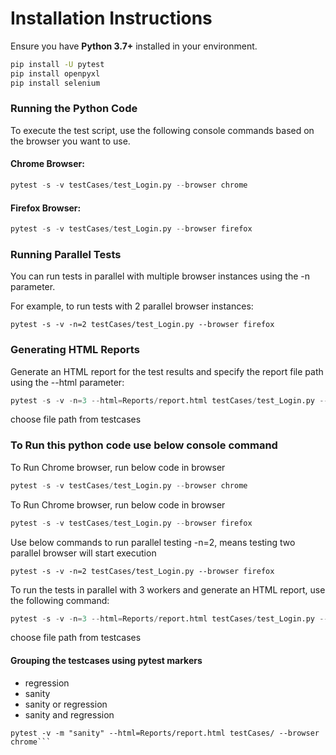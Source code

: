 # Installation Instructions

Ensure you have **Python 3.7+** installed in your environment.

```bash
pip install -U pytest
pip install openpyxl
pip install selenium
```

### Running the Python Code
To execute the test script, use the following console commands based on the browser you want to use.
#### Chrome Browser:
```python
pytest -s -v testCases/test_Login.py --browser chrome
```
#### Firefox Browser:
```python
pytest -s -v testCases/test_Login.py --browser firefox
```

### Running Parallel Tests
You can run tests in parallel with multiple browser instances using the -n parameter.

For example, to run tests with 2 parallel browser instances:
```
pytest -s -v -n=2 testCases/test_Login.py --browser firefox
```

### Generating HTML Reports
Generate an HTML report for the test results and specify the report file path using the --html parameter:


```python
pytest -s -v -n=3 --html=Reports/report.html testCases/test_Login.py --browser chrome
```
choose file path from testcases



### To Run this python code use below console command

To Run Chrome browser, run below code in browser
```python
pytest -s -v testCases/test_Login.py --browser chrome
```
To Run Chrome browser, run below code in browser
```python
pytest -s -v testCases/test_Login.py --browser firefox
```

Use below commands to run parallel testing -n=2, means testing two parallel browser will start execution
```
pytest -s -v -n=2 testCases/test_Login.py --browser firefox
```
To run the tests in parallel with 3 workers and generate an HTML report, use the following command:
```python
pytest -s -v -n=3 --html=Reports/report.html testCases/test_Login.py --browser chrome
```
choose file path from testcases

#### Grouping the testcases using pytest markers
- regression<br>
- sanity<br>
- sanity or regression<br>
- sanity and regression<br>

```
pytest -v -m "sanity" --html=Reports/report.html testCases/ --browser chrome```